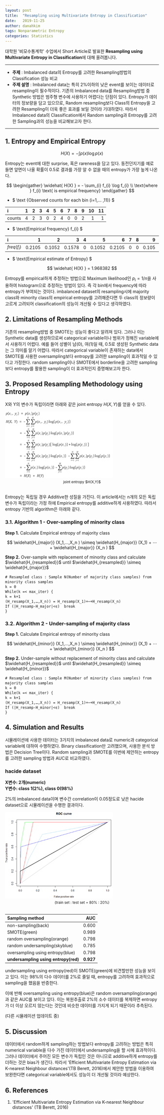 ```yaml
---
layout: post
title:  "Resampling using Multivariate Entropy in Classification"
date:   2019-11-25
author: danahkim
tags: Nonparametric Entropy
categories: Statistics
---
```


대학원 '비모수통계학' 수업에서 Short Article로 발표한 **Resampling using Multivariate Entropy in Classification**에 대해 올려봅니다.

-----------------------

- **주제**
: Imbalanced data의 Entropy를 고려한 Resampling방법의 Classification 성능 비교
- **주제 설명**
: Imbalanced data는 특히 2%이하의 낮은 event를 보이는 데이터로 resampling이 필수적이다. 기존의 Imbalanced data를 Resampling방법 중 Synthetic 방법은 범주형 변수에 사용하기 어렵다는 단점이 있다. Entropy가 데이터의 정보량을 담고 있으므로, Random resampling보다 Class의 Entropy을 고려한 Resampling이 더욱 좋은 효과를 보일 것이라 기대하였다. 따라서 Imbalanced data의 Classification에서 Random sampling과 Entropy를 고려한 Sampling과의 성능을 비교해보고자 한다.

----------------------

## 1. Entropy and Empirical Entropy

$$
H(X) = - \int p(x)\log p(x)
$$

Entropy는 event에 대한 surprise, 혹은 rareness을 담고 있다. 동전던지기를 예로 들면 앞면이 나올 확률이 0.5로 결과를 가장 알 수 없을 때의 entropy가 가장 높게 나온다.

$$
\begin{gather}
\widehat{ H(X) } = - \sum_{i} f_{i} \log f_{i} \\ \text{where } f_{i} \text{ is empirical frequency}
\end{gather}
$$

- $ \text {Observed counts for each bin (i=1,… ,11)} $

|i|1|2|3|4|5|6|7|8|9|10|11|
|:---|---:|---:|---:|---:|---:|---:|---:|---:|---:|---:|---:|
|counts|4|2|3|0|2|4|0|0|2|1|1|

- $ \text{Empirical frequency} f_{i} $

|i|1|2|3|4|5|6|7|8|9|10|11|
|:---|---:|---:|---:|---:|---:|---:|---:|---:|---:|---:|---:|
|$freq(f_{i})$|0.2105|0.1052|0.1578|0|0.1052|0.2105|0|0|0.105|0.0526|0.0526|

- $ \text{Empirical estimate of Entropy} $

$$
\widehat{ H(X) } = 1.968382
$$

Entropy를 empirical하게 추정하는 방법으로 Maximum likelihood인 $p_i=1/n$을 사용하여 histogram으로 추정하는 방법이 있다. 즉 각 bin에서 frequency에 따라 entropy가 부여되는 것이다. imbalanced dataset의 resampling시에 majority class와 minority class의 empirical entropy를 고려해준다면 두 class의 정보량이 고르게 고려되어 classification의 성능이 개선될 수 있다고 생각하였다.


## 2. Limitations of Resampling Methods

기존의 resampling방법 중 SMOTE는 성능이 좋다고 알려져 있다. 그러나 이는 Synthetic data를 생성하므로써 categorical variable이나 범위가 정해진 variable에서 사용하기 어렵다. 예를 들어 성별이 남(0), 여(1)일 때, 0.5로 생성된 Synthetic data는 그 의미를 알기 어렵다. 따라서 categorical variable이 존재하는 data에서 SMOTE를 사용한 oversampling보다 entropy를 고려한 sampling이 효과적일 수 있다고 가정한다. random sampling이나 SMOTE에서 borderline을 고려한 sampling보다 entropy를 활용한 sampling이 더 효과적인지 증명해보고자 한다.


## 3. Proposed Resampling Methodology using Entropy

X와 Y의 변수가 독립이라면 아래와 같은 joint entropy $H(X,Y)$를 얻을 수 있다.

<img src="/assets/images/nonpara-resampling/2019-11-25-nonpara-resampling-entropy-570565e6.png" width="70%">
<center> <small> joint entropy $H(X,Y)$ </small> </center> <br/>

Entropy는 독립일 경우 Additive한 성질을 가진다. 이 article에서는 n개의 모든 독립변수가 독립이라는 가정 하에 Empirical entropy를 additive하게 사용하였다. 따라서 entropy 기반의 algorithm은 아래와 같다.


### 3.1. Algorithm 1 - Over-sampling of minority class

**Step 1.** Calculate Empirical entropy of majority class 

$$
\widehat{H_{major}} (X_1,…,X_n ) \simeq \widehat{H_{major}} (X_1) + ⋯ + \widehat{H_{major}} (X_n ) 
$$

**Step 2.** Over-sample with replacement of minority class and calculate $\widehat{H_{resampled}}$ until $\widehat{H_{resampled}} \simeq \widehat{H_{major}}$

```
# Resampled class : Sample N(Number of majority class samples) from minority class samples
k = 0
While(k =< max_iter) {
k = k+1
(H_resamp(X_1,…,X_n)) = H_resamp(X_1)+⋯+H_resamp(X_n)
If (|H_resamp-H_major|<ϵ)  break  
}
```

### 3.2. Algorithm 2 - Under-sampling of majority class

**Step 1.** Calculate Empirical entropy of minority class

$$
\widehat{H_{minor}} (X_1,…,X_n ) \simeq \widehat{H_{minor}} (X_1) + ⋯ + \widehat{H_{minor}} (X_n ) 
$$

**Step 2.** Under-sample without replacement of minority class and calculate $\widehat{H_{resampled}}$ until $\widehat{H_{resampled}} \simeq \widehat{H_{minor}}$

```
# Resampled class : Sample M(Number of minority class samples) from majority class samples
k = 0
While(k =< max_iter) {
k = k+1
(H_resamp(X_1,…,X_n)) = H_resamp(X_1)+⋯+H_resamp(X_n)
If (|H_resamp-H_minor|<ϵ)  break  
}
```


## 4. Simulation and Results

시뮬레이션에 사용한 데이터는 3가지의 imbalanced data로 numeric과 categorical variable에 대하여 수행하였다. Binary classification만 고려했으며, 사용한 분석 방법은 Decision Tree이다. Random sampling과 SMOTE를 이번에 제안하는 entropy를 고려한 sampling 방법과 AUC로 비교하였다.

### hacide dataset

**X변수: 2개(numeric)**  
**Y변수: class 1(2%), class 0(98%)**

2%의 imbalanced data이며 변수간 correlation이 0.05정도로 낮은 hacide dataset으로 시뮬레이션을 수행한 결과이다.

<img src="/assets/images/nonpara-resampling/2019-11-25-nonpara-resampling-entropy-19d06dcf.png" width="70%">
<center> <small> (train set : test  set = 80% : 20%) </small> </center> <br/>

|Sampling method|AUC|
|:---|---:|
|non-sampling(back)|	0.600|
|SMOTE(green)|	0.989|
|random oversampling(orange)|	0.798|
|random undersampling(skyblue)|	0.785|
|oversampling using entropy(blue)|	0.798|
|**undersampling using entropy(red)**|**0.927**|

undersampling using entropy(red)이 SMOTE(green)에 비견할만한 성능을 보이고 있다. 이는 98%의 다수 데이터를 2%로 줄일 때, entropy를 고려하여 효과적으로 sampling을 했음을 반증한다.

이에 반해 oversampling using entropy(blue)은 random oversampling(orange)과 같은 AUC를 보이고 있다. 이는 복원추출로 2%의 소수 데이터를 복제하면 entropy가 더 이상 오르지 않는다는 것인데 비슷한 데이터를 가지게 되기 때문이라 추측된다.

(다른 시뮬레이션 업데이트 중)

## 5. Discussion
데이터에서 random하게 sampling하는 방법보다 entropy를 고려하는 방법은 특히 numerical variable을 다수 가진 데이터에서 undersampling을 할 시에 효과적이다. 그러나 데이터에서 주어진 모든 변수가 독립인 것은 아니므로 additive하게 entropy를 더하는 것은 bias가 생긴다. 따라서 'Efficient Multivariate Entropy Estimation via K-nearest Neighbour distances'(TB Berett, 2016)에서 제안한 방법을 이용하여 보완한다면 categorical variable에서도 성능이 더 개선될 것이라 예상한다.


## 6. References
1. 'Efficient Multivariate Entropy Estimation via K-nearest Neighbour distances' (TB Berett, 2016)